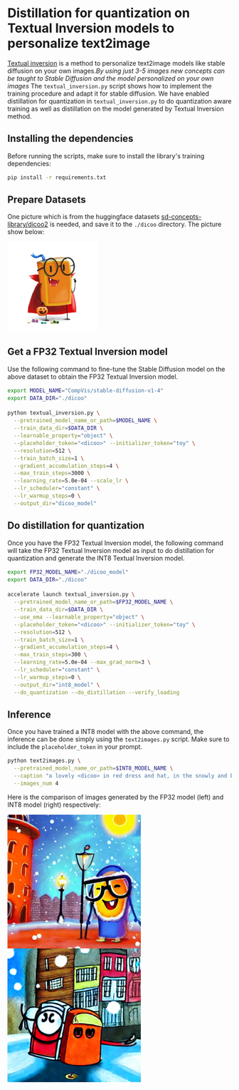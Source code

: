 # Distillation for quantization on Textual Inversion models to personalize text2image

[Textual inversion](https://arxiv.org/abs/2208.01618) is a method to personalize text2image models like stable diffusion on your own images._By using just 3-5 images new concepts can be taught to Stable Diffusion and the model personalized on your own images_
The `textual_inversion.py` script shows how to implement the training procedure and adapt it for stable diffusion.
We have enabled distillation for quantization in `textual_inversion.py` to do quantization aware training as well as distillation on the model generated by Textual Inversion method.

## Installing the dependencies

Before running the scripts, make sure to install the library's training dependencies:

```bash
pip install -r requirements.txt
```

## Prepare Datasets

One picture which is from the huggingface datasets [sd-concepts-library/dicoo2](https://huggingface.co/sd-concepts-library/dicoo2) is needed, and save it to the `./dicoo` directory. The picture show below:

<div align="left">
<img src="./dicoo/1.jpeg" width=40%/>
</div>

## Get a FP32 Textual Inversion model

Use the following command to fine-tune the Stable Diffusion model on the above dataset to obtain the FP32 Textual Inversion model.

```bash
export MODEL_NAME="CompVis/stable-diffusion-v1-4"
export DATA_DIR="./dicoo"

python textual_inversion.py \
  --pretrained_model_name_or_path=$MODEL_NAME \
  --train_data_dir=$DATA_DIR \
  --learnable_property="object" \
  --placeholder_token="<dicoo>" --initializer_token="toy" \
  --resolution=512 \
  --train_batch_size=1 \
  --gradient_accumulation_steps=4 \
  --max_train_steps=3000 \
  --learning_rate=5.0e-04 --scale_lr \
  --lr_scheduler="constant" \
  --lr_warmup_steps=0 \
  --output_dir="dicoo_model"
```

## Do distillation for quantization

Once you have the FP32 Textual Inversion model, the following command will take the FP32 Textual Inversion model as input to do distillation for quantization and generate the INT8 Textual Inversion model.

```bash
export FP32_MODEL_NAME="./dicoo_model"
export DATA_DIR="./dicoo"

accelerate launch textual_inversion.py \
  --pretrained_model_name_or_path=$FP32_MODEL_NAME \
  --train_data_dir=$DATA_DIR \
  --use_ema --learnable_property="object" \
  --placeholder_token="<dicoo>" --initializer_token="toy" \
  --resolution=512 \
  --train_batch_size=1 \
  --gradient_accumulation_steps=4 \
  --max_train_steps=300 \
  --learning_rate=5.0e-04 --max_grad_norm=3 \
  --lr_scheduler="constant" \
  --lr_warmup_steps=0 \
  --output_dir="int8_model" \
  --do_quantization --do_distillation --verify_loading
```

## Inference

Once you have trained a INT8 model with the above command, the inference can be done simply using the `text2images.py` script. Make sure to include the `placeholder_token` in your prompt.

```bash
python text2images.py \
  --pretrained_model_name_or_path=$INT8_MODEL_NAME \
  --caption "a lovely <dicoo> in red dress and hat, in the snowly and brightly night, with many brighly buildings." \
  --images_num 4
```

Here is the comparison of images generated by the FP32 model (left) and INT8 model (right) respectively:

<p float="left">
  <img src="./images/FP32.png" width = "300" height = "300" alt="FP32" align=center />
  <img src="./images/INT8.png" width = "300" height = "300" alt="FP32" align=center />
</p>

